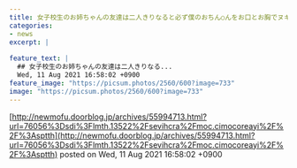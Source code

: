 ```yaml
---
title: 女子校生のお姉ちゃんの友達は二人きりなると必ず僕のおちん○んをお口とお胸でヌキヌキしてくるから困ってます♡♡♡
categories:
- news
excerpt: |
  
feature_text: |
  ## 女子校生のお姉ちゃんの友達は二人きりなる...
  Wed, 11 Aug 2021 16:58:02 +0900
feature_image: "https://picsum.photos/2560/600?image=733"
image: "https://picsum.photos/2560/600?image=733"
---
```


[http://newmofu.doorblog.jp/archives/55994713.html?url=76056%3Dsdi%3Flmth.13522%2Fsevihcra%2Fmoc.cimocoreayi%2F%2F%3Asptth](http://newmofu.doorblog.jp/archives/55994713.html?url=76056%3Dsdi%3Flmth.13522%2Fsevihcra%2Fmoc.cimocoreayi%2F%2F%3Asptth)
posted on Wed, 11 Aug 2021 16:58:02 +0900

<!--more-->


